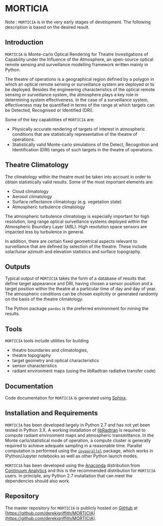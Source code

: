 # MORTICIA
Note : ``MORTICIA`` is in the very early stages of development. The following description is based on the desired result.
## Introduction
``MORTICIA`` is Monte-carlo Optical Rendering for Theatre Investigations of Capability under the Influence of the Atmosphere, 
an open-source optical remote sensing and surveillance modelling framework written mainly in Python.

  The theatre of operations is a geographical region defined by a polygon in which an optical remote sensing or
surveillance system are deployed or to be deployed. Besides the engineering characteristics of the optical remote sensing or 
surveillance system, the atmosphere plays a key role in determining system effectiveness. In the case of a 
surveillance system, effectiveness may be quantified in terms of the range at which targets can be 
Detected, Recognised or Identified (DRI). 
  
  Some of the key capabilities of ``MORTICIA`` are:

 + Physically accurate rendering of targets of interest in atmospheric conditions that are statistically representative 
  of the theatre of operations.
 + Statistically valid Monte-carlo simulations of the Detect, Recognition and Identification (DRI) ranges of such targets
 in the theatre of operations.
 
## Theatre Climatology
 The climatology within the theatre must be taken into account in order to obtain statistically valid results. Some of the
 most important elements are:
 
 + Cloud climatology
 + Aerosol climatology
 + Surface reflectance climatology (e.g. vegetation state)
 + Atmospheric turbulence climatology
 
The atmospheric turbulence climatology is especially important for high resolution, long range optical 
surveillance systems deployed within the Atmospheric Boundary Layer (ABL). High resolution space sensors are
impacted less by turbulence in general.
 
 In addition, there are certain fixed geometrical aspects relevant to surveillance that are defined by selection of the
 theatre. These include solar/lunar azimuth and elevation statistics and surface topography.
 
## Outputs
 Typical output of ``MORTICIA`` takes the form of a database of results that define target appearance and DRI, having chosen
 a sensor position and a target position within the theatre at a particular time of day and day of year. The atmospheric 
 conditions can be chosen explicitly or generated randomly on the basis of the theatre climatology.
 
 The Python package ``pandas`` is the preferred environment for mining the results.
 
## Tools
 ``MORTICIA`` tools include utilities for building 
 + theatre boundaries and climatologies,
 + theatre topography
 + target geometry and optical characteristics
 + sensor characteristics
 + radiant environment maps (using the libRadtran radiative transfer code)
 
## Documentation
 Code documentation for ``MORTICIA`` is generated using [Sphinx](http://sphinx-doc.org).
 
## Installation and Requirements
 ``MORTICIA`` has been developed largely in Python 2.7 and has not yet been tested in Python 3.X.
 A working installation of [libRadtran](http://www.libradtran.org) is required to compute radiant environment
 maps and atmospheric transmittance. In the Monte carlo/statistical mode of operation, a compute cluster
 is generally required to achieve adequate sampling in a reasonable time. Parallel computation is performed
 using the [`ipyparallel`](https://ipyparallel.readthedocs.org/en/latest/) package, which works in 
 IPython/Jupyter notebooks as well as other Python launch modes.
 
``MORTICIA`` has been developed using the [Anaconda](https://www.continuum.io/downloads) distribution from
[Continuum Analytics](https://www.continuum.io/) and this is the recommended distribution for ``MORTICIA`` users.
In principle, any Python 2.7 installation that can meet the dependencies should also work. 
 
 
## Repository
 The master repository for ``MORTICIA`` is publicly hosted on [GitHub](http://www.github.org) at 
 [https://github.com/derekjgriffith/MORTICIA](https://github.com/derekjgriffith/MORTICIA).
 
 
 
 

